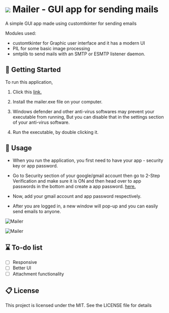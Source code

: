 # ![](https://media.discordapp.net/attachments/1219635979040591972/1219636001392300173/9068642.png?ex=660c058a&is=65f9908a&hm=e3c601cd2de326efe9bbaf9242bbfca8e20e6d6200a75df36ca1df01def8b74b&=&format=webp&quality=lossless&width=30&height=30) Mailer - GUI app for sending mails

A simple GUI app made using customtkinter for sending emails

Modules used:

- customtkinter for Graphic user interface and it has a modern UI
- PIL for some basic image processing
- smtplib to send mails with an SMTP or ESMTP listener daemon.

## 🚀 Getting Started

To run this application,

1. Click this [link.](https://github.com/yash6843/Mailer/blob/main/output/main.exe)

2. Install the mailer.exe file on your computer.

3. Windows defender and other anti-virus softwares may prevent your executable from running, But you can disable that in the settings section of your anti-virus software.

4. Run the executable, by double clicking it.

## 📝 Usage

- When you run the application, you first need to have your app - security key or app password.

- Go to Security section of your google/gmail account then go to 2-Step Verification and make sure it is ON and then head over to app passwords in the bottom and create a app password. [here.](https://myaccount.google.com/apppasswords)

- Now, add your gmail account and app password respectively.

- After you are logged in, a new window will pop-up and you can easily send emails to anyone.

![Mailer](https://media.discordapp.net/attachments/1216395074967965737/1219716228222947448/image.png?ex=660c5042&is=65f9db42&hm=8ae8ca83274545f0ae87b841ca3a2e64223e2f65a9a2b57b3ae58395b8415df0&=&format=webp&quality=lossless&width=852&height=670)

![Mailer](https://media.discordapp.net/attachments/1216395074967965737/1219719599738716261/image.png?ex=660c5365&is=65f9de65&hm=76cb41f08315b9c88ca4a46068c81114620cb2660172c44af13aa8fd7c0218b2&=&format=webp&quality=lossless&width=551&height=437)

## ⌛ To-do list

- [ ] Responsive
- [ ] Better UI
- [ ] Attachment functionality

## 📋 License

This project is licensed under the MIT. See the LICENSE file for details
